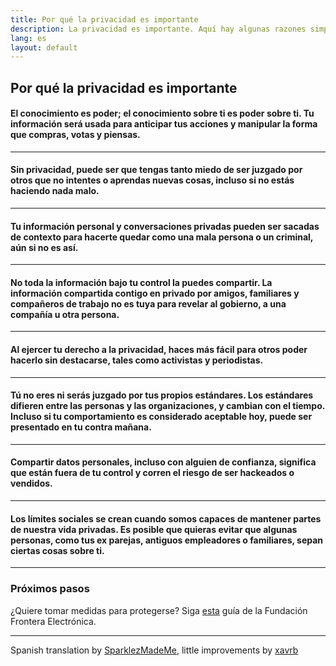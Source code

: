 ```yaml
---
title: Por qué la privacidad es importante
description: La privacidad es importante. Aquí hay algunas razones simples por qué.
lang: es
layout: default
---
```


## Por qué la privacidad es importante

#### El conocimiento es poder; el conocimiento sobre ti es poder sobre ti. Tu información será usada para anticipar tus acciones y manipular la forma que compras, votas y piensas.

---
#### Sin privacidad, puede ser que tengas tanto miedo de ser juzgado por otros que no intentes o aprendas nuevas cosas, incluso si no estás haciendo nada malo.

---
#### Tu información personal y conversaciones privadas pueden ser sacadas de contexto para hacerte quedar como una mala persona o un criminal, aún si no es así.

---
#### No toda la información bajo tu control la puedes compartir. La información compartida contigo en privado por amigos, familiares y compañeros de trabajo no es tuya para revelar al gobierno, a una compañía u otra persona.

---
#### Al ejercer tu derecho a la privacidad, haces más fácil para otros poder hacerlo sin destacarse, tales como activistas y periodistas.

---
#### Tú no eres ni serás juzgado por tus propios estándares. Los estándares difieren entre las personas y las organizaciones, y cambian con el tiempo. Incluso si tu comportamiento es considerado aceptable hoy, puede ser presentado en tu contra mañana.

---
#### Compartir datos personales, incluso con alguien de confianza, significa que están fuera de tu control y corren el riesgo de ser hackeados o vendidos.

---
#### Los límites sociales se crean cuando somos capaces de mantener partes de nuestra vida privadas. Es posible que quieras evitar que algunas personas, como tus ex parejas, antiguos empleadores o familiares, sepan ciertas cosas sobre ti.

-----

### Próximos pasos
¿Quiere tomar medidas para protegerse? Siga [esta](https://ssd.eff.org/) guía de la Fundación Frontera Electrónica.

-----
Spanish translation by [SparklezMadeMe](https://www.reddit.com/r/translator/comments/752qcf/english_any_translating_whyprivacymattersorg_a/do31tbt/), little improvements by [xavrb](https://github.com/xavrb)
